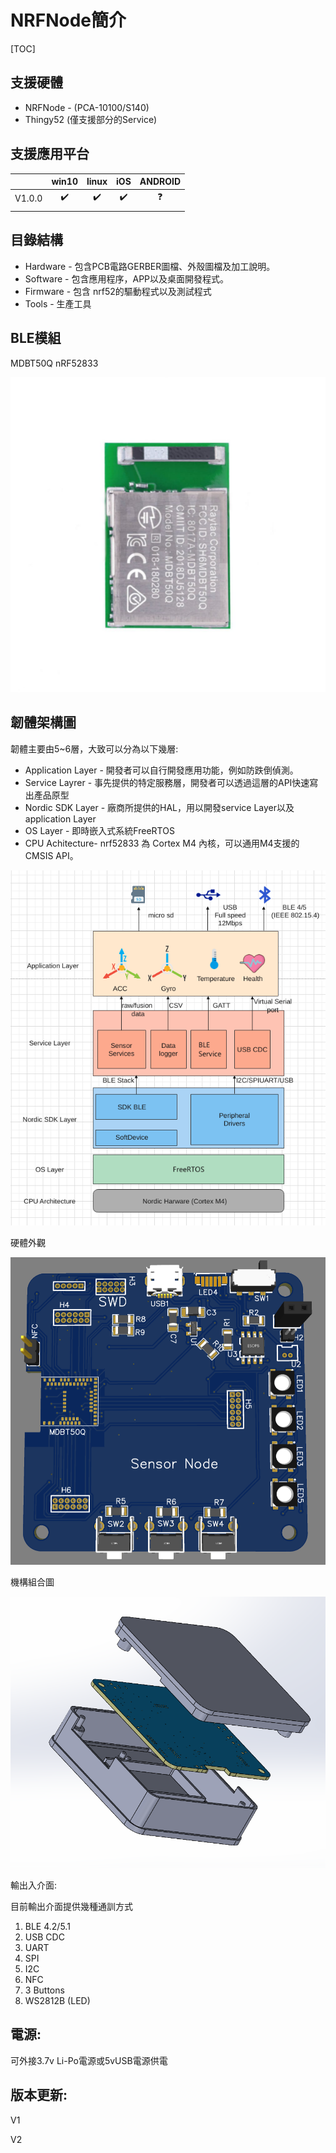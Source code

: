 # NRFNode簡介

[TOC]

## 支援硬體

 * NRFNode - (PCA-10100/S140) 
 * Thingy52 (僅支援部分的Service)

## 支援應用平台

|        | win10 | linux | iOS  | ANDROID |
| ------ | :---: | :---: | :--: | :-----: |
| V1.0.0 |   ✔️   |   ✔️   |  ✔️   |    ❓    |
|        |       |       |      |         |



## 目錄結構

- Hardware - 包含PCB電路GERBER圖檔、外殼圖檔及加工說明。
- Software -  包含應用程序，APP以及桌面開發程式。
- Firmware - 包含 nrf52的驅動程式以及測試程式
- Tools  - 生產工具



## BLE模組

MDBT50Q  nRF52833

<img src="images/MDBT50Q.jpg" style="zoom:50%;" />

## 韌體架構圖

韌體主要由5~6層，大致可以分為以下幾層:

- Application Layer - 開發者可以自行開發應用功能，例如防跌倒偵測。
- Service Layrer - 事先提供的特定服務層，開發者可以透過這層的API快速寫出產品原型
- Nordic SDK Layer - 廠商所提供的HAL，用以開發service Layer以及application Layer
- OS Layer - 即時嵌入式系統FreeRTOS
- CPU Achitecture- nrf52833 為 Cortex M4 內核，可以通用M4支援的CMSIS API。

![](images/Architecture.png)

硬體外觀

![](images/nrfnode.png)

機構組合圖

![](images/mechanism.png)





輸出入介面:

目前輸出介面提供幾種通訓方式

1. BLE 4.2/5.1
2. USB CDC
3. UART
4. SPI
5. I2C
6. NFC
7. 3 Buttons
8. WS2812B (LED)



## 電源:

可外接3.7v Li-Po電源或5vUSB電源供電



## 版本更新:

V1

V2
